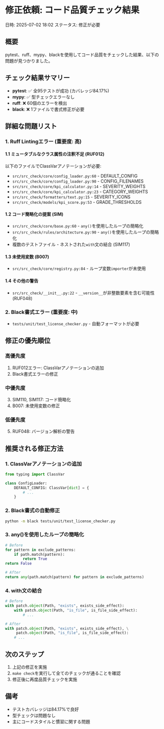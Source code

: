 # 修正依頼: コード品質チェック結果

日時: 2025-07-02 18:02
ステータス: 修正が必要

## 概要

pytest、ruff、mypy、blackを使用してコード品質をチェックした結果、以下の問題が見つかりました。

## チェック結果サマリー

- **pytest**: ✅ 全95テストが成功 (カバレッジ84.17%)
- **mypy**: ✅ 型チェックエラーなし
- **ruff**: ❌ 60個のエラーを検出
- **black**: ❌ 1ファイルで書式修正が必要

## 詳細な問題リスト

### 1. Ruff Lintingエラー (重要度: 高)

#### 1.1 ミュータブルなクラス属性の注釈不足 (RUF012)
以下のファイルでClassVarアノテーションが必要:
- `src/src_check/core/config_loader.py:60` - DEFAULT_CONFIG
- `src/src_check/core/config_loader.py:90` - CONFIG_FILENAMES
- `src/src_check/core/kpi_calculator.py:14` - SEVERITY_WEIGHTS
- `src/src_check/core/kpi_calculator.py:23` - CATEGORY_WEIGHTS
- `src/src_check/formatters/text.py:15` - SEVERITY_ICONS
- `src/src_check/models/kpi_score.py:53` - GRADE_THRESHOLDS

#### 1.2 コード簡略化の提案 (SIM)
- `src/src_check/core/base.py:60` - `any()`を使用したループの簡略化
- `src/src_check/rules/architecture.py:90` - `any()`を使用したループの簡略化
- 複数のテストファイル - ネストされた`with`文の結合 (SIM117)

#### 1.3 未使用変数 (B007)
- `src/src_check/core/registry.py:84` - ループ変数`importer`が未使用

#### 1.4 その他の警告
- `src/src_check/__init__.py:22` - `__version__`が非整数要素を含む可能性 (RUF048)

### 2. Black書式エラー (重要度: 中)
- `tests/unit/test_license_checker.py` - 自動フォーマットが必要

## 修正の優先順位

### 高優先度
1. RUF012エラー: ClassVarアノテーションの追加
2. Black書式エラーの修正

### 中優先度
3. SIM110, SIM117: コード簡略化
4. B007: 未使用変数の修正

### 低優先度
5. RUF048: バージョン解析の警告

## 推奨される修正方法

### 1. ClassVarアノテーションの追加
```python
from typing import ClassVar

class ConfigLoader:
    DEFAULT_CONFIG: ClassVar[dict] = {
        # ...
    }
```

### 2. Black書式の自動修正
```bash
python -m black tests/unit/test_license_checker.py
```

### 3. any()を使用したループの簡略化
```python
# Before
for pattern in exclude_patterns:
    if path.match(pattern):
        return True
return False

# After
return any(path.match(pattern) for pattern in exclude_patterns)
```

### 4. with文の結合
```python
# Before
with patch.object(Path, "exists", exists_side_effect):
    with patch.object(Path, "is_file", is_file_side_effect):
        # ...

# After
with patch.object(Path, "exists", exists_side_effect), \
     patch.object(Path, "is_file", is_file_side_effect):
    # ...
```

## 次のステップ

1. 上記の修正を実施
2. `make check`を実行して全てのチェックが通ることを確認
3. 修正後に再度品質チェックを実施

## 備考

- テストカバレッジは84.17%で良好
- 型チェックは問題なし
- 主にコードスタイルと慣習に関する問題